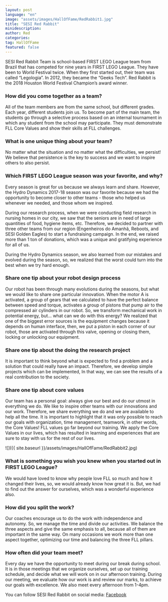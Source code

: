 ```yaml
---
layout: post
language: "en"
image: "assets/images/HallOfFame/RedRabbit1.jpg"
title: "SESI Red Rabbit"
minidescription:
author: Red
categories:
tag: HallOfFame
featured: false
---
```


SESI Red Rabbit Team is school-based FIRST LEGO League team from Brazil that has competed for nine years in FIRST LEGO League. They have been to World Festival twice. When they first started out, their team was called “Legologia”. In 2012, they became the “Geeks Tech”. Red Rabbit is the 2018 Houston World Festival Champion’s award winner.  

### How did you come together as a team?

All of the team members are from the same school, but different grades. Each year, different students join us. To become part of the main team, the students go through a selective process based on an internal tournament in which any student from the school may participate. They must demonstrate FLL Core Values and show their skills at FLL challenges.

### What is one unique thing about your team?

No matter what the situation and no matter what the difficulties, we persist! We believe that persistence is the key to success and we want to inspire others to also persist.

### Which FIRST LEGO League season was your favorite, and why?

Every season is great for us because we always learn and share. However, the Hydro Dynamics 2017-18 season was our favorite because we had the opportunity to become closer to other teams - those who helped us whenever we needed, and those whom we inspired.  

During our research process, when we were conducting field research in nursing homes in our city, we saw that the seniors are in need of large quantities of food, hygiene items, etc. Therefore, we decided to partner with three other teams from our region (Engenheiros do Amanhã, Reboots, and SESI Golden Eagles) to start a fundraising campaign. In the end, we raised more than 1 ton of donations, which was a unique and gratifying experience for all of us.

During the Hydro Dynamics season, we also learned from our mistakes and evolved during the season, so, we realized that the worst could turn into the best when we try hard enough.

### Share one tip about your robot design process

Our robot has been through many evolutions during the seasons, but what we would like to share one particular innovation. When the motor A is activated, a group of gears that we calculated to have the perfect balance between speed and torque, activates a group of pistons that pump air to the compressed air cylinders in our robot. So, we transform mechanical work in potential energy, but... what can we do with this energy? We realized that one of the biggest error sources is the equipment changes because it depends on human interface, then, we put a piston in each corner of our robot, those are activated through this valve, opening or closing them, locking or unlocking our equipment.

### Share one tip about the doing the research project

It is important to think beyond what is expected to find a problem and a solution that could really have an impact. Therefore, we develop simple projects which can be implemented, In that way, we can see the results of a real contribution to the society.

### Share one tip about core values

Our team has a personal goal: always give our best and do our utmost in everything we do. We like to inspire other teams with our innovations and our work. Therefore, we share everything we do and we are available to help all the time. It is important to highlight that it was only possible to reach our goals with organization, time management, teamwork, in other words, the Core Values! FLL values go far beyond our training. We apply the Core Values in our lives, which has resulted in learning and experiences that are sure to stay with us for the rest of our lives.

![]({{ site.baseurl }}/assets/images/HallOfFame/RedRabbit2.jpg)

### What is something you wish you knew when you started out in FIRST LEGO League?

We would have loved to know why people love FLL so much and how it changed their lives, so, we would already know how great it is. But, we had to find out the answer for ourselves, which was a wonderful experience also.

### How did you split the work?

Our coaches encourage us to do the work with independence and autonomy. So, we manage the time and divide our activities. We balance the three aspects and give the same emphasis to all, because all of them are important in the same way. On many occasions we work more than one aspect together, optimizing our time and balancing the three FLL pillars.

### How often did your team meet?

Every day we have the opportunity to meet during our break during school. It is in those meetings that we organize ourselves, set up our training schedule, and decide what we will work on in our afternoon training.  During our meeting, we evaluate how our work is and review our marks, to achieve our goals with excellence. We also meet every afternoon from 1-4pm.


You can follow SESI Red Rabbit on social media:
<a href="https://www.facebook.com/robotica.americana.422">Facebook</a>
